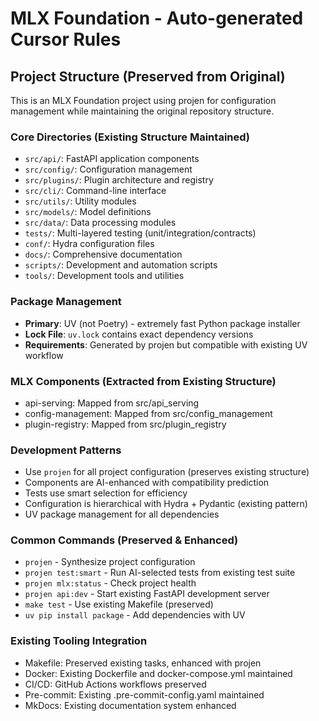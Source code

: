 # MLX Foundation - Auto-generated Cursor Rules

## Project Structure (Preserved from Original)
This is an MLX Foundation project using projen for configuration management while maintaining the original repository structure.

### Core Directories (Existing Structure Maintained)
- `src/api/`: FastAPI application components  
- `src/config/`: Configuration management
- `src/plugins/`: Plugin architecture and registry
- `src/cli/`: Command-line interface
- `src/utils/`: Utility modules
- `src/models/`: Model definitions
- `src/data/`: Data processing modules
- `tests/`: Multi-layered testing (unit/integration/contracts)
- `conf/`: Hydra configuration files
- `docs/`: Comprehensive documentation
- `scripts/`: Development and automation scripts
- `tools/`: Development tools and utilities

### Package Management
- **Primary**: UV (not Poetry) - extremely fast Python package installer
- **Lock File**: `uv.lock` contains exact dependency versions
- **Requirements**: Generated by projen but compatible with existing UV workflow

### MLX Components (Extracted from Existing Structure)
- api-serving: Mapped from src/api_serving
- config-management: Mapped from src/config_management
- plugin-registry: Mapped from src/plugin_registry

### Development Patterns
- Use `projen` for all project configuration (preserves existing structure)
- Components are AI-enhanced with compatibility prediction
- Tests use smart selection for efficiency
- Configuration is hierarchical with Hydra + Pydantic (existing pattern)
- UV package management for all dependencies

### Common Commands (Preserved & Enhanced)
- `projen` - Synthesize project configuration
- `projen test:smart` - Run AI-selected tests from existing test suite
- `projen mlx:status` - Check project health 
- `projen api:dev` - Start existing FastAPI development server
- `make test` - Use existing Makefile (preserved)
- `uv pip install package` - Add dependencies with UV

### Existing Tooling Integration
- Makefile: Preserved existing tasks, enhanced with projen
- Docker: Existing Dockerfile and docker-compose.yml maintained
- CI/CD: GitHub Actions workflows preserved
- Pre-commit: Existing .pre-commit-config.yaml maintained
- MkDocs: Existing documentation system enhanced
